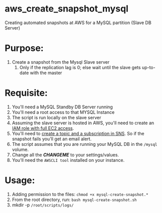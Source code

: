 # aws_create_snapshot_mysql
Creating automated snapshots at AWS for a MySQL partition (Slave DB Server)

# Purpose:

1. Create a snapshot from the Mysql Slave server
    1. Only if the replication lag is 0; else wait until the slave gets up-to-date with the master

# Requisite:

1. You'll need a MySQL Standby DB Server running
2. You'll need a root access to that MYSQL Instance
3. The script is run locally on the slave server
4. Assuming the slave server is hosted in AWS, you'll need to create an [IAM role with full EC2 access](https://docs.aws.amazon.com/AWSEC2/latest/UserGuide/iam-roles-for-amazon-ec2.html).
5. You'll need to [create a topic and a subscription in SNS](https://docs.aws.amazon.com/ses/latest/DeveloperGuide/dashboardcreateSNStopic.html). So if the snapshot fails you'll get an email alert.
6. The script assumes that you are running your MySQL DB in the `/mysql` volume.
7. Change all the ***CHANGEME*** to your settings/values.
8. You'll need the `AWSCLI tool` installed on your instance.

# Usage:

1. Adding permission to the files: `chmod +x mysql-create-snapshot.*`
2. From the root directory, run: `bash mysql-create-snapshot.sh`
3. mkdir -p `/root/scripts/logs/`
